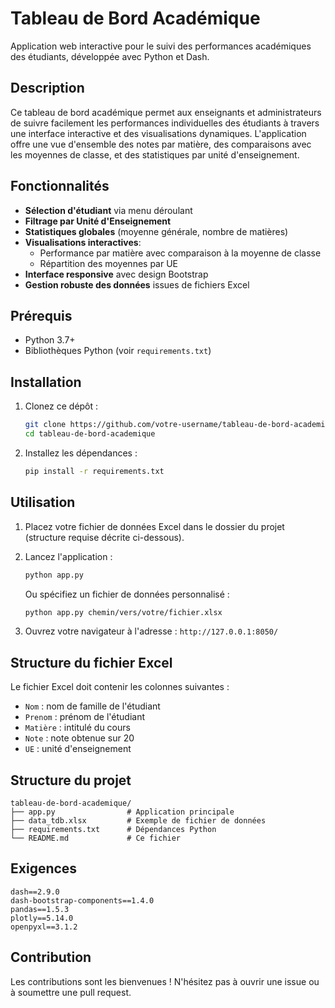 # Tableau de Bord Académique

Application web interactive pour le suivi des performances académiques des étudiants, développée avec Python et Dash.

## Description

Ce tableau de bord académique permet aux enseignants et administrateurs de suivre facilement les performances individuelles des étudiants à travers une interface interactive et des visualisations dynamiques. L'application offre une vue d'ensemble des notes par matière, des comparaisons avec les moyennes de classe, et des statistiques par unité d'enseignement.

## Fonctionnalités

- **Sélection d'étudiant** via menu déroulant
- **Filtrage par Unité d'Enseignement**
- **Statistiques globales** (moyenne générale, nombre de matières)
- **Visualisations interactives**:
  - Performance par matière avec comparaison à la moyenne de classe
  - Répartition des moyennes par UE
- **Interface responsive** avec design Bootstrap
- **Gestion robuste des données** issues de fichiers Excel

## Prérequis

- Python 3.7+
- Bibliothèques Python (voir `requirements.txt`)

## Installation

1. Clonez ce dépôt :
   ```bash
   git clone https://github.com/votre-username/tableau-de-bord-academique.git
   cd tableau-de-bord-academique
   ```

2. Installez les dépendances :
   ```bash
   pip install -r requirements.txt
   ```

## Utilisation

1. Placez votre fichier de données Excel dans le dossier du projet (structure requise décrite ci-dessous).

2. Lancez l'application :
   ```bash
   python app.py
   ```
   
   Ou spécifiez un fichier de données personnalisé :
   ```bash
   python app.py chemin/vers/votre/fichier.xlsx
   ```

3. Ouvrez votre navigateur à l'adresse : `http://127.0.0.1:8050/`

## Structure du fichier Excel

Le fichier Excel doit contenir les colonnes suivantes :
- `Nom` : nom de famille de l'étudiant
- `Prenom` : prénom de l'étudiant
- `Matière` : intitulé du cours
- `Note` : note obtenue sur 20
- `UE` : unité d'enseignement

## Structure du projet

```
tableau-de-bord-academique/
├── app.py                # Application principale
├── data_tdb.xlsx         # Exemple de fichier de données
├── requirements.txt      # Dépendances Python
└── README.md             # Ce fichier
```

## Exigences

```
dash==2.9.0
dash-bootstrap-components==1.4.0
pandas==1.5.3
plotly==5.14.0
openpyxl==3.1.2
```

## Contribution

Les contributions sont les bienvenues ! N'hésitez pas à ouvrir une issue ou à soumettre une pull request.
